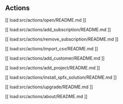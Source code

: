 
## Actions

[[ load:src/actions/open/README.md ]]

[[ load:src/actions/add_subscription/README.md ]]

[[ load:src/actions/remove_subscription/README.md ]]

[[ load:src/actions/import_csv/README.md ]]

[[ load:src/actions/add_customer/README.md ]]

[[ load:src/actions/add_project/README.md ]]

[[ load:src/actions/install_spfx_solution/README.md ]]

[[ load:src/actions/upgrade/README.md ]]

[[ load:src/actions/about/README.md ]]